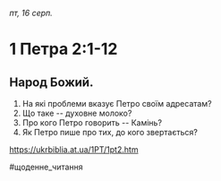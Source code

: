 
_пт, 16 серп._

# 1 Петра 2:1-12

## Народ Божий.
1. На які проблеми вказує Петро своїм адресатам?
2. Що таке -- духовне молоко?
3. Про кого Петро говорить -- Камінь?
4. Як Петро пише про тих, до кого звертається?

https://ukrbiblia.at.ua/1PT/1pt2.htm 

#щоденне_читання
